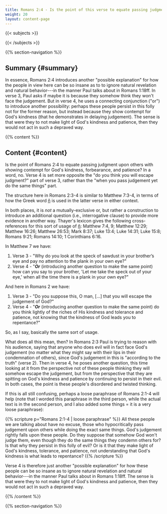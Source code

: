 ```yaml
---
title: Romans 2:4 - Is the point of this verse to equate passing judgment upon others with showing contempt for God's kindness, forbearance, and patience?
weight: 20
layout: content-page
---
```


{{< subjects >}}

{{< /subjects >}}

{{% section-navigation %}}

<!-- ## Video {#video}

{{% video
videoId=""

videoPlaylist=""

slides="https://bibledocs.org/slides/"
%}} -->

## Summary {#summary}

In essence, Romans 2:4 introduces another "possible explanation" for how the people in view here can be so insane as to to ignore natural revelation and natural behavior---in the manner Paul talks about in Romans 1:18ff. In verse 3, Paul asks if maybe it is because they somehow think they won't face the judgement. But in verse 4, he uses a connecting conjunction ("or") to introduce another possibility: perhaps these people persist in this folly not for the former reason, but instead because they show contempt for God's kindness (that he demonstrates in delaying judgement). The sense is that were they to not make light of God's kindness and patience, then they would not act in such a depraved way.

<!-- ## Timestamps {#timestamps} -->

{{% content %}}

## Content {#content}

<!-- --- -->

Is the point of Romans 2:4 to equate passing judgment upon others with showing contempt for God's kindness, forbearance, and patience? In a word, no. Verse 4 is set more opposite the "do you think you will escape judgment?" part of verse 3, rather than the "when you pass judgement yet do the same things" part.

The structure here in Romans 2:3-4 is similar to Matthew 7:3-4, in terms of how the Greek word [ἤ](https://www.blueletterbible.org/lexicon/g2228/esv/mgnt/0-1/) is used in the latter verse in either context.

In both places, it is *not* a mutually-exclusive or, but rather a construction to introduce an additional question (i.e., interrogative clause) to provide more evidence in another way. Thayer's lexicon gives the following cross-references for this sort of usage of [ἤ](https://www.blueletterbible.org/lexicon/g2228/esv/mgnt/0-1/): Matthew 7:4, 9; Matthew 12:29; Matthew 16:26; Matthew 26:53; Mark 8:37; Luke 13:4; Luke 14:31; Luke 15:8; Romans 9:21; Romans 14:10; 1 Corinthians 6:16.

In Matthew 7 we have:

1) Verse 3 - "Why do you look at the speck of sawdust in your brother’s eye and pay no attention to the plank in your own eye?"
2) Verse 4 - "***Or*** (introducing another question to make the same point) how can you say to your brother, 'Let me take the speck out of your eye,' when all the time there is a plank in your own eye?"

And here in Romans 2 we have:

1) Verse 3 - "Do you suppose this, O man, [...] that you will escape the judgement of God?"
2) Verse 4 - "***Or*** (introducing another question to make the same point) do you think lightly of the riches of His kindness and tolerance and patience, not knowing that the kindness of God leads you to repentance?"

So, as I say, basically the same sort of usage.

What does all this mean, then? In Romans 2:3 Paul is trying to reason with his audience, saying that anyone who does evil will in fact face God's judgement (no matter what they might say with their lips in their condemnation of others), since God's judgement in this is "according to the truth" (verse 2). Then in verse 4, he poses another question, this time looking at it from the perspective not of these people thinking they will somehow escape the judgement, but from the perspective that they are spitting on God's kindness and patience by continuing to persist in their evil. In both cases, the point is these people's disordered and twisted thinking.

If this is all still confusing, perhaps a loose paraphrase of Romans 2:1-4 will help (note that I worded this paraphrase in the third person, while the actual text is in the second person, and I also added some things = it is a very loose paraphrase):

{{% scripture p="Romans 2:1-4 | loose paraphrase" %}}
All these people we are talking about have no excuse, those who hypocritically pass judgement upon others while doing the exact same things. God's judgement rightly falls upon these people. Do they suppose that somehow God won't judge them, even though they do the same things they condemn others for? Is that why they persist in this folly of evil? Or is it that they make light of God's kindness, tolerance, and patience, not understanding that God's kindness is what leads to repentance?
{{% /scripture %}}

Verse 4 is therefore just another "possible explanation" for how these people can be so insane as to ignore natural revelation and natural behavior---in the manner Paul talks about in Romans 1:18ff. The sense is that were they to not make light of God's kindness and patience, then they would not act in such a depraved way.

{{% /content %}}


<!-- {{% transcript %}}

## Video/audio transcript {#video-audio-transcript}



{{% /transcript %}} -->

{{% section-navigation %}}
